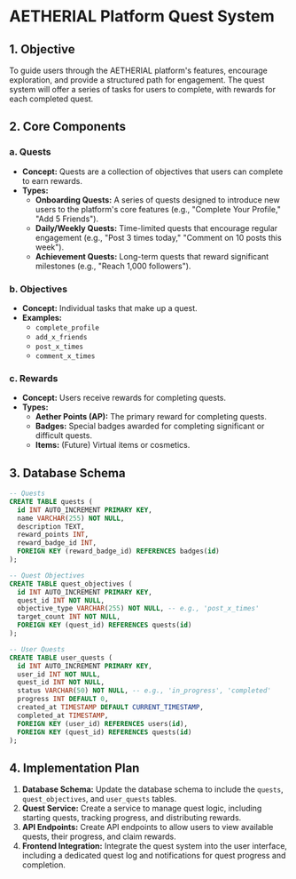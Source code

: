 # AETHERIAL Platform Quest System

## 1. Objective

To guide users through the AETHERIAL platform's features, encourage exploration, and provide a structured path for engagement. The quest system will offer a series of tasks for users to complete, with rewards for each completed quest.

## 2. Core Components

### a. Quests

- **Concept:** Quests are a collection of objectives that users can complete to earn rewards.
- **Types:**
    - **Onboarding Quests:** A series of quests designed to introduce new users to the platform's core features (e.g., "Complete Your Profile," "Add 5 Friends").
    - **Daily/Weekly Quests:** Time-limited quests that encourage regular engagement (e.g., "Post 3 times today," "Comment on 10 posts this week").
    - **Achievement Quests:** Long-term quests that reward significant milestones (e.g., "Reach 1,000 followers").

### b. Objectives

- **Concept:** Individual tasks that make up a quest.
- **Examples:**
    - `complete_profile`
    - `add_x_friends`
    - `post_x_times`
    - `comment_x_times`

### c. Rewards

- **Concept:** Users receive rewards for completing quests.
- **Types:**
    - **Aether Points (AP):** The primary reward for completing quests.
    - **Badges:** Special badges awarded for completing significant or difficult quests.
    - **Items:** (Future) Virtual items or cosmetics.

## 3. Database Schema

```sql
-- Quests
CREATE TABLE quests (
  id INT AUTO_INCREMENT PRIMARY KEY,
  name VARCHAR(255) NOT NULL,
  description TEXT,
  reward_points INT,
  reward_badge_id INT,
  FOREIGN KEY (reward_badge_id) REFERENCES badges(id)
);

-- Quest Objectives
CREATE TABLE quest_objectives (
  id INT AUTO_INCREMENT PRIMARY KEY,
  quest_id INT NOT NULL,
  objective_type VARCHAR(255) NOT NULL, -- e.g., 'post_x_times'
  target_count INT NOT NULL,
  FOREIGN KEY (quest_id) REFERENCES quests(id)
);

-- User Quests
CREATE TABLE user_quests (
  id INT AUTO_INCREMENT PRIMARY KEY,
  user_id INT NOT NULL,
  quest_id INT NOT NULL,
  status VARCHAR(50) NOT NULL, -- e.g., 'in_progress', 'completed'
  progress INT DEFAULT 0,
  created_at TIMESTAMP DEFAULT CURRENT_TIMESTAMP,
  completed_at TIMESTAMP,
  FOREIGN KEY (user_id) REFERENCES users(id),
  FOREIGN KEY (quest_id) REFERENCES quests(id)
);
```

## 4. Implementation Plan

1.  **Database Schema:** Update the database schema to include the `quests`, `quest_objectives`, and `user_quests` tables.
2.  **Quest Service:** Create a service to manage quest logic, including starting quests, tracking progress, and distributing rewards.
3.  **API Endpoints:** Create API endpoints to allow users to view available quests, their progress, and claim rewards.
4.  **Frontend Integration:** Integrate the quest system into the user interface, including a dedicated quest log and notifications for quest progress and completion.

